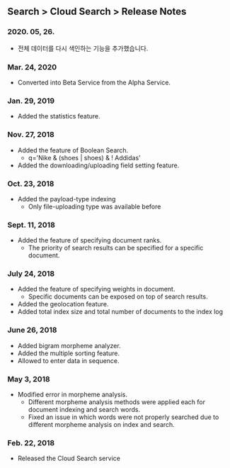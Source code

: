 ## Search > Cloud Search > Release Notes

### 2020. 05, 26.

- 전체 데이터를 다시 색인하는 기능을 추가했습니다.

### Mar. 24, 2020
* Converted into Beta Service from the Alpha Service.

### Jan. 29, 2019
* Added the statistics feature.

### Nov. 27, 2018
* Added the feature of Boolean Search.  
    * q='Nike & (shoes | shoes) & ! Addidas'
* Added the downloading/uploading field setting feature.

### Oct. 23, 2018
* Added the payload-type indexing
    * Only file-uploading type was available before

### Sept. 11, 2018
* Added the feature of specifying document ranks.
    * The priority of search results can be specified for a specific document.

### July 24, 2018
* Added the feature of specifying weights in document.  
    * Specific documents can be exposed on top of search results.
* Added the geolocation feature.
* Added total index size and total number of documents to the index log

### June 26, 2018
* Added bigram morpheme analyzer.
* Added the multiple sorting feature.
* Allowed to enter data in sequence.

### May 3, 2018
* Modified error in morpheme analysis.
    * Different morpheme analysis methods were applied each for document indexing and search words.  
    * Fixed an issue in which words were not properly searched due to different morpheme analysis on index and search.  

### Feb. 22, 2018
* Released the Cloud Search service
